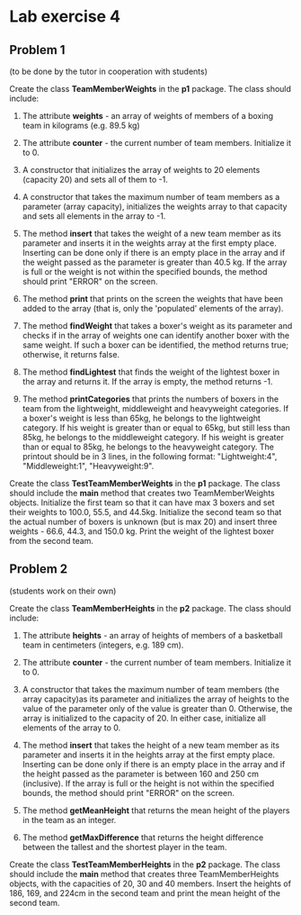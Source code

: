 # Lab exercise 4

## Problem 1
(to be done by the tutor in cooperation with students)

Create the class **TeamMemberWeights** in the **p1** package. The class should include:

1. The attribute **weights** - an array of weights of members of a boxing team in kilograms (e.g. 89.5 kg) 

2. The attribute **counter** - the current number of team members. Initialize it to 0.

3. A constructor that initializes the array of weights to 20 elements (capacity 20) and sets all of them to -1. 

4. A constructor that takes the maximum number of team members as a parameter (array capacity), initializes the weights array to that capacity and sets all elements in the array to -1. 

5. The method **insert** that takes the weight of a new team member as its parameter and inserts it in the weights array at the first empty place. Inserting can be done only if there is an empty place in the array and if the weight passed as the parameter is greater than 40.5 kg. If the array is full or the weight is not within the specified bounds, the method should print "ERROR" on the screen.

6. The method **print** that prints on the screen the weights that have been added to the array (that is, only the 'populated' elements of the array).

7. The method **findWeight** that takes a boxer's weight as its parameter and checks if in the array of weights one can identify another boxer with the same weight. If such a boxer can be identified, the method returns true; otherwise, it returns false. 

8. The method **findLightest** that finds the weight of the lightest boxer in the array and returns it. If the array is empty, the method returns -1.

9. The method  **printCategories** that prints the numbers of boxers in the team from the lightweight, middleweight and heavyweight categories. If a boxer's weight is less than 65kg, he belongs to the lightweight category. If his weight is greater than or equal to 65kg, but still less than 85kg, he belongs to the middleweight category. If his weight is greater than or equal to 85kg, he belongs to the heavyweight category. The printout should be in 3 lines, in the following format: "Lightweight:4", "Middleweight:1", "Heavyweight:9".

Create the class **TestTeamMemberWeights** in the **p1** package. The class should include the **main** method that creates two TeamMemberWeights objects. Initialize the first team so that it can have max 3 boxers and set their weights to 100.0, 55.5, and 44.5kg. Initialize the second team so that the actual number of boxers is unknown (but is max 20) and insert three weights - 66.6, 44.3, and 150.0 kg. Print the weight of the lightest boxer from the second team. 


## Problem 2
(students work on their own)

Create the class **TeamMemberHeights** in the **p2** package. The class should include:

1. The attribute **heights** - an array of heights of members of a basketball team in centimeters (integers, e.g. 189 cm). 

2. The attribute **counter** - the current number of team members. Initialize it to 0.

3. A constructor that takes the maximum number of team members (the array capacity)as its parameter and initializes the array of heights to the value of the parameter only of the value is greater than 0. Otherwise, the array is initialized to the capacity of 20. In either case, initialize all elements of the array to 0.

4. The method **insert** that takes the height of a new team member as its parameter and inserts it in the heights array at the first empty place. Inserting can be done only if there is an empty place in the array and if the height passed as the parameter is between 160 and 250 cm (inclusive). If the array is full or the height is not within the specified bounds, the method should print "ERROR" on the screen.

5. The method **getMeanHeight** that returns the mean height of the players in the team as an integer.

6. The method **getMaxDifference** that returns the height difference between the tallest and the shortest player in the team.

Create the class **TestTeamMemberHeights** in the **p2** package. The class should include the **main** method that creates three TeamMemberHeights objects, with the capacities of 20, 30 and 40 members. Insert the heights of 186, 169, and 224cm in the second team and print the mean height of the second team.

